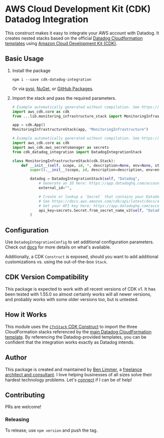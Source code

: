# AWS Cloud Development Kit (CDK) Datadog Integration

This construct makes it easy to integrate your AWS account with Datadog. It
creates nested stacks based on the official
[Datadog Cloudformation templates](https://github.com/DataDog/cloudformation-template/blob/master/aws/main.yaml)
using [Amazon Cloud Development Kit (CDK)](https://aws.amazon.com/cdk/).

## Basic Usage

1. Install the package

   ```console
   npm i --save cdk-datadog-integration
   ```

   Or via [pypi](https://pypi.org/project/cdk-datadog-integration/),
   [NuGet](https://www.nuget.org/packages/BenLimmer.CdkDatadogIntegration/), or
   [GitHub Packages](https://github.com/blimmer/cdk-datadog-integration/packages).
2. Import the stack and pass the required parameters.

   ```python
   # Example automatically generated without compilation. See https://github.com/aws/jsii/issues/826
   import aws_cdk.core as cdk
   from ...lib.monitoring_infrastructure_stack import MonitoringInfrastructureStack

   app = cdk.App()
   MonitoringInfrastructureStack(app, "MonitoringInfrastructure")
   ```

   ```python
   # Example automatically generated without compilation. See https://github.com/aws/jsii/issues/826
   import aws_cdk.core as cdk
   import aws_cdk.aws_secretsmanager as secrets
   from cdk_datadog_integration import DatadogIntegrationStack

   class MonitoringInfrastructureStack(cdk.Stack):
       def __init__(self, scope, id, *, description=None, env=None, stackName=None, tags=None, synthesizer=None, terminationProtection=None):
           super().__init__(scope, id, description=description, env=env, stackName=stackName, tags=tags, synthesizer=synthesizer, terminationProtection=terminationProtection)

           datadog = DatadogIntegrationStack(self, "Datadog",
               # Generate an ID here: https://app.datadoghq.com/account/settings#integrations/amazon-web-services
               external_id="",

               # Create or lookup a `Secret` that contains your Datadog API Key
               # See https://docs.aws.amazon.com/cdk/api/latest/docs/aws-secretsmanager-readme.html for details on Secrets in CDK
               # Get your API key here: https://app.datadoghq.com/account/settings#api
               api_key=secrets.Secret.from_secret_name_v2(self, "DatadogApiKey", "<your secret name>")
           )
   ```

## Configuration

Use `DatadogIntegrationConfig` to set additional configuration parameters. Check
out
[docs](https://github.com/blimmer/cdk-datadog-integration/blob/master/docs/interfaces/datadogintegrationconfig.md)
for more details on what's available.

Additionally, a CDK `Construct` is exposed, should you want to add additional
customizations vs. using the out-of-the-box `Stack`.

## CDK Version Compatibility

This package is expected to work with all recent versions of CDK v1. It has been
tested with 1.55.0 so almost certainly works will all newer versions, and
probably works with some older versions too, but is untested.

## How it Works

This module uses the
[`CfnStack` CDK Construct](https://docs.aws.amazon.com/cdk/api/latest/docs/@aws-cdk_aws-cloudformation.CfnStack.html)
to import the three CloudFormation stacks referenced by the
[main Datadog CloudFormation template](https://docs.aws.amazon.com/cdk/api/latest/docs/@aws-cdk_aws-cloudformation.CfnStack.html).
By referencing the Datadog-provided templates, you can be confident that the
integration works exactly as Datadog intends.

## Author

This package is created and maintained by
[Ben Limmer](https://www.linkedin.com/in/blimmer/), a
[freelance architect and consultant](https://benlimmer.com/freelance/). I love
helping businesses of all sizes solve their hardest technology problems. Let's
[connect](https://benlimmer.com/freelance/contact/) if I can be of help!

## Contributing

PRs are welcome!

### Releasing

To release, use `npm version` and push the tag.
